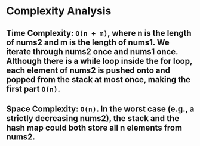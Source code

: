 # Complexity Analysis
## Time Complexity: `O(n + m)`, where n is the length of nums2 and m is the length of nums1. We iterate through nums2 once and nums1 once. Although there is a while loop inside the for loop, each element of nums2 is pushed onto and popped from the stack at most once, making the first part `O(n)`.
## Space Complexity: `O(n)`. In the worst case (e.g., a strictly decreasing nums2), the stack and the hash map could both store all n elements from nums2.
